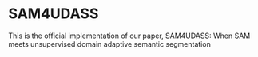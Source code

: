 # SAM4UDASS
This is the official implementation of our paper, SAM4UDASS: When SAM meets unsupervised domain adaptive semantic segmentation
